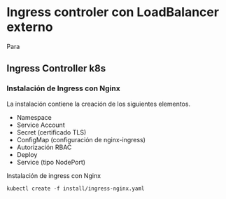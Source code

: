 # Ingress controler con LoadBalancer externo 
Para

## Ingress Controller k8s 
### Instalación de Ingress con Nginx 

La instalación contiene la creación de los siguientes elementos.
- Namespace
- Service Account 
- Secret (certificado TLS)
- ConfigMap (configuración de nginx-ingress)
- Autorización RBAC
- Deploy 
- Service (tipo NodePort)

Instalación de ingress con Nginx
```
kubectl create -f install/ingress-nginx.yaml
```





